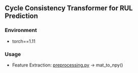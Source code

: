 ##  Cycle Consistency Transformer for RUL Prediction

### Environment
* torch==1.11

### Usage
* Feature Extraction: [preprocessing.py](preprocessing.py) -> mat_to_npy()
